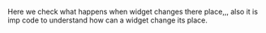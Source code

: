 Here we check what happens when widget changes there place,,, also it is imp code to understand how can a widget change its place.
